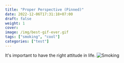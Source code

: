 ```yaml
---
title: "Proper Perspective (Pinned)"
date: 2022-12-06T17:31:18+07:00
draft: false
weight: 1
cover:
image: /img/best-gif-ever.gif
tags: ["smoking", "cool"]
categories: ["test"]
---
```


It's important to have the right attitude in life.
![Smoking](/img/best-gif-ever.gif "a title")